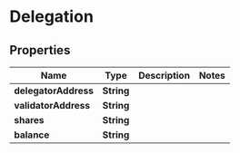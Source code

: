 # Delegation

## Properties
Name | Type | Description | Notes
------------ | ------------- | ------------- | -------------
**delegatorAddress** | **String** |  | 
**validatorAddress** | **String** |  | 
**shares** | **String** |  | 
**balance** | **String** |  | 
